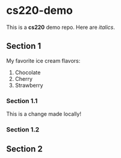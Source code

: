# cs220-demo
This is a **cs220** demo repo.
Here are *italics*.

## Section 1
My favorite ice cream flavors:
1. Chocolate
2. Cherry
3. Strawberry

### Section 1.1
This is a change made locally!


### Section 1.2

## Section 2
